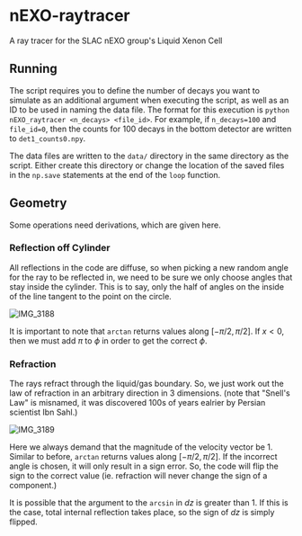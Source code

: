 # nEXO-raytracer
A ray tracer for the SLAC nEXO group's Liquid Xenon Cell

## Running
The script requires you to define the number of decays you want to simulate as an additional argument when executing the script, as well as an ID to be used in naming the data file. The format for this execution is ```python nEXO_raytracer <n_decays> <file_id>```. For example, if ```n_decays=100``` and ```file_id=0```, then the counts for 100 decays in the bottom detector are written to ```det1_counts0.npy```.

The data files are written to the ```data/``` directory in the same directory as the script. Either create this directory or change the location of the saved files in the ```np.save``` statements at the end of the ```loop``` function.

## Geometry
Some operations need derivations, which are given here.

### Reflection off Cylinder
All reflections in the code are diffuse, so when picking a new random angle for the ray to be reflected in, we need to be sure we only choose angles that stay inside the cylinder. This is to say, only the half of angles on the inside of the line tangent to the point on the circle.

![IMG_3188](https://user-images.githubusercontent.com/110847459/183491339-abb9aeb2-7ed3-4866-8899-50d7402e4de9.jpg)

It is important to note that ```arctan``` returns values along $[-\pi/2, \pi/2]$. If $x<0$, then we must add $\pi$ to $\phi$ in order to get the correct $\phi$.

### Refraction
The rays refract through the liquid/gas boundary. So, we just work out the law of refraction in an arbitrary direction in 3 dimensions. (note that "Snell's Law" is misnamed, it was discovered 100s of years ealrier by Persian scientist Ibn Sahl.)

![IMG_3189](https://user-images.githubusercontent.com/110847459/183511921-3af464dd-2726-432b-a499-4fe4ab10ff41.jpg)

Here we always demand that the magnitude of the velocity vector be 1. Similar to before, ```arctan``` returns values along $[-\pi/2, \pi/2]$. If the incorrect angle is chosen, it will only result in a sign error. So, the code will flip the sign to the correct value (ie. refraction will never change the sign of a component.)

It is possible that the argument to the ```arcsin``` in $dz$ is greater than 1. If this is the case, total internal reflection takes place, so the sign of $dz$ is simply flipped.

